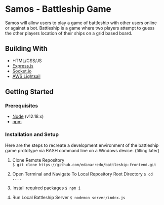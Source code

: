 # Samos - Battleship Game

Samos will allow users to play a game of battleship with other users online or against a bot. Battleship is a game where two players attempt to guess the other players location of their ships on a grid based board.

## Building With
 - HTML/CSS/JS
 - [Express.js](https://expressjs.com/)
 - [Socket.io](https://socket.io)
 - [AWS Lightsail](https://aws.amazon.com/lightsail/)

## Getting Started

### Prerequisites

 - [Node](https://nodejs.org/en/) (v12.18.x)
 - [npm](https://www.npmjs.com/get-npm)

### Installation and Setup

Here are the steps to recreate a development environment of the battleship game prototype via BASH command line on a Windows device. (filling later)

 1. Clone Remote Repository  
`$ git clone https://github.com/edanarredo/battleship-frontend.git`

 2. Open Terminal and Navigate To Local Repository Root Directory
`$ cd ....`

 3. Install required packages 
`$ npm i`

 4. Run Local Battleship Server
`$ nodemon server/index.js`
